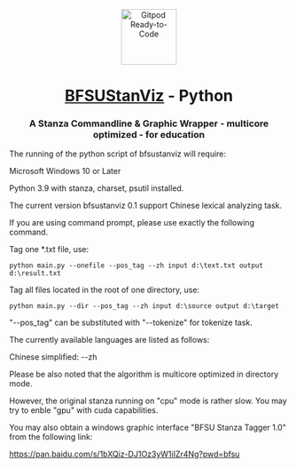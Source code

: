 <div align="center">
<!-- Title: -->
  <a href="https://github.com/bfsunlp/bfsu_stanviz">
    <img src="http://corpus.bfsu.edu.cn/images/bfsucorpuslogo_1.png" height="100" alt="Gitpod Ready-to-Code">
  </a>
  <h1><a href="https://github.com/bfsunlp/bfsu_stanviz">BFSUStanViz</a> - Python</h1>
<!-- Short description: -->
  <h3>A Stanza Commandline & Graphic Wrapper - multicore optimized - for education</h3>
</div>

The running of the python script of bfsustanviz will require: 

Microsoft Windows 10 or Later

Python 3.9 with stanza, charset, psutil installed.

The current version bfsustanviz 0.1 support Chinese lexical analyzing task. 

If you are using command prompt, please use exactly the following command.

Tag one *.txt file, use:

`python main.py --onefile --pos_tag --zh input d:\text.txt output d:\result.txt`

Tag all files located in the root of one directory, use:

`python main.py --dir --pos_tag --zh input d:\source output d:\target`

"--pos_tag" can be substituted with "--tokenize" for tokenize task.

The currently available languages are listed as follows:

Chinese simplified: --zh

Please be also noted that the algorithm is multicore optimized in directory mode. 

However, the original stanza running on "cpu" mode is rather slow. You may try to
enble "gpu" with cuda capabilities.

You may also obtain a windows graphic interface "BFSU Stanza Tagger 1.0" from the following link:

https://pan.baidu.com/s/1bXQiz-DJ1Oz3yW1iIZr4Ng?pwd=bfsu 

